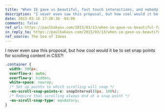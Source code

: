 ```yaml
---
title: "When IE gave us beautiful, fast touch interactions, and nobody cared"
description: "I never even saw this proposal, but how cool would it be to set snap points for scrolling content in  CSS?!"
date: 2015-03-16 17:26:36 -04:00
comments: false
ref_url: https://paulbakaus.com/2015/03/13/when-ie-gave-us-beautiful-fast-touch-interactions-and-nobody-cared/
in_reply_to: https://paulbakaus.com/2015/03/13/when-ie-gave-us-beautiful-fast-touch-interactions-and-nobody-cared/
ref_source: The Sea of Ideas
---
```


I never even saw this proposal, but how cool would it be to set snap points for scrolling content in  CSS?!

```css
.container {
  width: 500px;
  overflow-x: auto;
  overflow-y: hidden;
  white-space: nowrap;
  /* Set up points to which scrolling will snap */
  -ms-scroll-snap-points-x: snapInterval(0px, 100%);
  /* Require that scrolling always end at a snap point */ 
  -ms-scroll-snap-type: mandatory; 
}
```